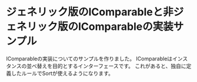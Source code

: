 # ジェネリック版のIComparableと非ジェネリック版のIComparableの実装サンプル
IComparableの実装についてのサンプルを作りました。
IComparableはインスタンスの並べ替えを目的とするインターフェースです。
これがあると、独自に定義したルールでSortが使えるようになります。
